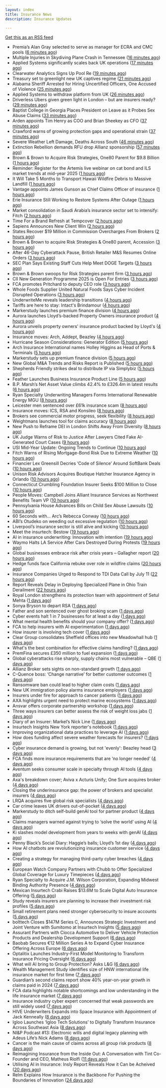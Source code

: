 ```yaml
---
layout: index
title: Insurance News
description: Insurance Updates

---
```


[Get this as an RSS feed](/insurance.rss)

<!-- news_marker starts -->
- Premia’s Alan Gray selected to serve as manager for ECRA and CMC pools ([6 minutes ago](https://www.reinsurancene.ws/premias-alan-gray-selected-to-serve-as-manager-for-ecra-and-cmc-pools/))
- Multiple Injuries in Skydiving Plane Crash in Tennessee ([16 minutes ago](https://www.insurancejournal.com/news/southeast/2025/06/10/826948.htm))
- Applied Systems significantly scales back UK operations ([17 minutes ago](https://www.postonline.co.uk/news/7957918/applied-systems-significantly-scales-back-uk-operations))
- Clearwater Analytics Signs Up Pool Re ([19 minutes ago](https://insurance-edge.net/2025/06/10/clearwater-analytics-signs-up-pool-re/))
- Treasury set to greenlight new UK captives regime ([21 minutes ago](https://www.postonline.co.uk/commercial/7957917/treasury-set-to-greenlight-new-uk-captives-regime))
- Alabama Sheriff Arrested for Hiring Uncertified Officers, One Accused of Violence ([25 minutes ago](https://www.insurancejournal.com/news/southeast/2025/06/10/826944.htm))
- Applied Systems to withdraw platform from UK ([26 minutes ago](https://www.insurancebusinessmag.com/uk/news/technology/applied-systems-to-withdraw-platform-from-uk-538563.aspx))
- Driverless Ubers given green light in London – but are insurers ready? ([29 minutes ago](https://www.insurancebusinessmag.com/uk/news/auto-motor/driverless-ubers-given-green-light-in-london--but-are-insurers-ready-538562.aspx))
- Baptist College in Georgia Places President on Leave as it Probes Sex Abuse Claims ([33 minutes ago](https://www.insurancejournal.com/news/southeast/2025/06/10/826941.htm))
- Arden appoints Tim Henry as COO and Brian Sheekey as CFO ([37 minutes ago](https://www.reinsurancene.ws/arden-appoints-tim-henry-as-coo-and-brian-sheekey-as-cfo/))
- Crawford warns of growing protection gaps and operational strain ([37 minutes ago](https://www.insurancebusinessmag.com/uk/news/claims/crawford-warns-of-growing-protection-gaps-and-operational-strain-538567.aspx))
- Severe Weather Left Damage, Deaths Across South ([46 minutes ago](https://www.insurancejournal.com/news/southeast/2025/06/10/826935.htm))
- Extinction Rebellion demands RFU drop Allianz sponsorship ([57 minutes ago](https://www.postonline.co.uk/news/7957916/extinction-rebellion-demands-rfu-drop-allianz-sponsorship))
- Brown & Brown to Acquire Risk Strategies, One80 Parent for $9.8 Billion ([1 hours ago](https://www.insurancejournal.com/news/national/2025/06/10/826916.htm))
- Reminder: Register for the Artemis live webinar on cat bond and ILS market trends at mid-year 2025 ([1 hours ago](https://www.reinsurancene.ws/reminder-register-for-the-artemis-live-webinar-on-cat-bond-and-ils-market-trends-at-mid-year-2025/))
- It Will Take 5 Months to Transport Hawaii Wildfire Debris to Massive Landfill ([1 hours ago](https://www.insurancejournal.com/news/west/2025/06/10/826924.htm))
- Vantage appoints James Gunson as Chief Claims Officer of insurance ([1 hours ago](https://www.reinsurancene.ws/vantage-appoints-james-gunson-as-chief-claims-officer-of-insurance/))
- Erie Insurance Still Working to Restore Systems After Outage ([1 hours ago](https://www.insurancejournal.com/news/east/2025/06/10/826918.htm))
- Market consolidation in Saudi Arabia’s insurance sector set to intensify: Fitch ([2 hours ago](https://www.reinsurancene.ws/market-consolidation-in-saudi-arabias-insurance-sector-set-to-intensify-fitch/))
- Time For a Brand Refresh at Tempcover ([2 hours ago](https://insurance-edge.net/2025/06/10/time-for-a-brand-refresh-at-tempcover/))
- Sapiens Announces New Client Win ([2 hours ago](https://insurance-edge.net/2025/06/10/sapiens-announces-new-client-win/))
- States Recover $19 Million in Commission Overcharges From Brokers ([2 hours ago](https://www.insurancejournal.com/news/east/2025/06/10/826907.htm))
- Brown & Brown to acquire Risk Strategies & One80 parent, Accession ([3 hours ago](https://www.reinsurancene.ws/brown-brown-to-acquire-risk-strategies-one80-parent-accession/))
- After 46-Day Cyberattack Pause, British Retailer M&S Resumes Online Orders ([3 hours ago](https://www.insurancejournal.com/news/international/2025/06/10/826904.htm))
- SEC Plan Says Existing Staff Cuts Help Meet DOGE Targets ([3 hours ago](https://www.insurancejournal.com/news/national/2025/06/10/826901.htm))
- Brown & Brown swoops for Risk Strategies parent firm ([3 hours ago](https://www.postonline.co.uk/news/7957914/brown-brown-swoops-for-risk-strategies-parent-firm))
- CII New Generation Programme 2025 is Open For Entries ([3 hours ago](https://insurance-edge.net/2025/06/10/cii-new-generation-programme-2025-is-open-for-entries/))
- FCA promotes Pritchard to deputy CEO role ([3 hours ago](https://www.postonline.co.uk/news/7957913/fca-promotes-pritchard-to-deputy-ceo-role))
- Whole Foods Supplier United Natural Foods Says Cyber Incident Disrupted Operations ([3 hours ago](https://www.insurancejournal.com/news/national/2025/06/10/826896.htm))
- UnderwriteMe reveals leadership transitions ([4 hours ago](https://www.reinsurancene.ws/underwriteme-reveals-leadership-transitions/))
- Tariffs are here to stay: Intact's Brindamour ([4 hours ago](https://www.insurancebusinessmag.com/uk/news/breaking-news/tariffs-are-here-to-stay-intacts-brindamour-538522.aspx))
- Markerstudy launches premium finance division ([4 hours ago](https://www.insurancebusinessmag.com/uk/news/breaking-news/markerstudy-launches-premium-finance-division-538521.aspx))
- Aurora launches Lloyd’s-backed Property Owners insurance product ([4 hours ago](https://www.reinsurancene.ws/aurora-launches-lloyds-backed-property-owners-insurance-product/))
- Aurora unveils property owners' insurance product backed by Lloyd's ([4 hours ago](https://www.insurancebusinessmag.com/uk/news/property-insurance/aurora-unveils-property-owners-insurance-product-backed-by-lloyds-538520.aspx))
- Insurance moves: Arch, Addept, Beazley ([4 hours ago](https://www.insurancebusinessmag.com/uk/news/breaking-news/insurance-moves-arch-addept-beazley-538519.aspx))
- Hurricane Season Considerations: Generator Edition ([5 hours ago](https://www.insurancejournal.com/blogs/academy-journal/2025/06/10/826400.htm))
- Arch Insurance International names Holley Higgins as Head of Ports & Terminals ([5 hours ago](https://www.reinsurancene.ws/arch-insurance-international-names-holley-higgins-as-head-of-ports-terminals/))
- Markerstudy sets up premium finance division ([5 hours ago](https://www.postonline.co.uk/news/7957910/markerstudy-sets-up-premium-finance-division))
- New Global M&A Trends and Risks Report is Published ([5 hours ago](https://insurance-edge.net/2025/06/10/new-global-ma-trends-and-risks-report-is-published/))
- Shepherds Friendly strikes deal to distribute IP via Simplybiz ([5 hours ago](https://ifamagazine.com/shepherds-friendly-strikes-deal-to-distribute-ip-via-simplybiz/))
- Feather Launches Business Insurance Product Line ([5 hours ago](https://insurance-edge.net/2025/06/10/feather-launches-business-insurance-product-line/))
- B.P. Marsh’s Net Asset Value climbs 42.4% to £326.4m in latest results ([6 hours ago](https://www.reinsurancene.ws/b-p-marshs-net-asset-value-climbs-42-4-to-326-4m-in-latest-results/))
- Ryan Specialty Underwriting Managers Forms International Renewable Energy MGU ([8 hours ago](https://www.insurancejournal.com/news/international/2025/06/10/826886.htm))
- Leicester men sentenced over £61k insurance scam ([8 hours ago](https://www.insurancebusinessmag.com/uk/news/legal-insights/leicester-men-sentenced-over-61k-insurance-scam-538505.aspx))
- Insurance moves: ICS, RSA and Konsileo ([8 hours ago](https://www.insurancebusinessmag.com/uk/news/breaking-news/insurance-moves-ics-rsa-and-konsileo-538503.aspx))
- Brokers see commercial motor progress, seek flexibility ([8 hours ago](https://www.insurancebusinessmag.com/uk/news/breaking-news/brokers-see-commercial-motor-progress-seek-flexibility-538502.aspx))
- Weightmans launches tool for claims accuracy ([8 hours ago](https://www.insurancebusinessmag.com/uk/news/claims/weightmans-launches-tool-for-claims-accuracy-538501.aspx))
- New Push to Reframe DEI in London Shifts Away From Diversity ([8 hours ago](https://www.insurancejournal.com/news/international/2025/06/10/826883.htm))
- UK Judge Warns of Risk to Justice After Lawyers Cited Fake AI-Generated Court Cases ([9 hours ago](https://www.insurancejournal.com/news/international/2025/06/10/826862.htm))
- USI Mid-Year Update: Ongoing Trends to Continue ([10 hours ago](https://www.insurancejournal.com/news/national/2025/06/10/826860.htm))
- Fitch Warns of Rising Mortgage-Bond Risk Due to Extreme Weather ([10 hours ago](https://www.insurancejournal.com/news/international/2025/06/10/826872.htm))
- Financier Lex Greensill Decries ‘Code of Silence’ Around SoftBank Deals ([10 hours ago](https://www.insurancejournal.com/news/international/2025/06/10/826829.htm))
- Unison Risk Advisors Acquires Boutique Hatcher Insurance Agency in Orlando ([10 hours ago](https://www.insurancejournal.com/news/southeast/2025/06/10/826857.htm))
- Connecticut Crumbling Foundation Insurer Seeks $100 Million to Close ([10 hours ago](https://www.insurancejournal.com/news/east/2025/06/10/826834.htm))
- People Moves: Campbell Joins Alliant Insurance Services as Northwest Benefits Team VP ([10 hours ago](https://www.insurancejournal.com/news/west/2025/06/10/825991.htm))
- Pennsylvania House Advances Bills on Child Sex Abuse Lawsuits ([10 hours ago](https://www.insurancejournal.com/news/east/2025/06/10/826879.htm))
- 60 Seconds with... Arc’s Rebecca Conway ([10 hours ago](https://www.postonline.co.uk/people/7957449/60-seconds-with-arc%E2%80%99s-rebecca-conway))
- ABI’s Otudeko on weeding out excessive regulation ([10 hours ago](https://www.postonline.co.uk/regulation/7957893/abi%E2%80%99s-otudeko-on-weeding-out-excessive-regulation))
- Liverpool’s insurance sector is still alive and kicking ([10 hours ago](https://www.postonline.co.uk/commercial/7957804/liverpool%E2%80%99s-insurance-sector-is-still-alive-and-kicking))
- Meet the insurtech: Bestow ([19 hours ago](https://www.dig-in.com/news/meet-the-insurtech-bestow))
- AI in insurance underwriting: Innovation with intention ([19 hours ago](https://www.dig-in.com/opinion/ai-in-insurance-underwriting))
- Waymo Halts LA Service After Cars Destroyed During Protests ([19 hours ago](https://www.insurancejournal.com/news/west/2025/06/09/826850.htm))
- Global businesses embrace risk after crisis years – Gallagher report ([20 hours ago](https://www.insurancebusinessmag.com/uk/news/sme/global-businesses-embrace-risk-after-crisis-years--gallagher-report-538457.aspx))
- Hedge funds face California rebuke over role in wildfire claims ([20 hours ago](https://www.dig-in.com/articles/hedge-funds-california-rebuke-over-role-in-wildfire-claims))
- Insurance Companies Urged to Respond to TDI Data Call by July 11 ([22 hours ago](https://www.insurancejournal.com/news/southcentral/2025/06/09/826825.htm))
- Report Reveals Delay in Deploying Specialized Plane in Ohio Train Derailment ([22 hours ago](https://www.insurancejournal.com/news/midwest/2025/06/09/826822.htm))
- Royal London strengthens its protection team with appointment of Setul Mehta ([1 days ago](https://ifamagazine.com/royal-london-strengthens-its-protection-team-with-appointment-of-setul-mehta/))
- Sonya Bryson to depart RSA ([1 days ago](https://www.postonline.co.uk/news/7957903/sonya-bryson-to-depart-rsa))
- Father and son sentenced over ghost broking scam ([1 days ago](https://www.postonline.co.uk/broker/7957901/father-and-son-sentenced-over-ghost-broking-scam))
- Cyber events halt 1 in 7 businesses for at least a day ([1 days ago](https://www.postonline.co.uk/news/7957899/cyber-events-halt-1-in-7-businesses-for-at-least-a-day))
- What mental health benefits should your company offer? ([1 days ago](https://www.dig-in.com/list/what-mental-health-benefits-should-your-company-offer))
- FCA to help insurers with AI experimentation ([1 days ago](https://www.postonline.co.uk/technology/7957898/fca-to-help-insurers-with-ai-experimentation))
- How insurer is involving tech cover ([1 days ago](https://www.insurancebusinessmag.com/uk/tv/how-insurer-is-involving-tech-cover-538372.aspx))
- Clear Group consolidates Sheffield offices into new Meadowhall hub ([1 days ago](https://www.insurancebusinessmag.com/uk/news/breaking-news/clear-group-consolidates-sheffield-offices-into-new-meadowhall-hub-538371.aspx))
- What's the best combination for effective claims handling? ([1 days ago](https://www.insurancebusinessmag.com/uk/news/claims/whats-the-best-combination-for-effective-claims-handling-538370.aspx))
- PremFina secures £350 million to fuel expansion ([1 days ago](https://www.insurancebusinessmag.com/uk/news/breaking-news/premfina-secures-350-million-to-fuel-expansion-538369.aspx))
- Global cyberattacks rise sharply, supply chains most vulnerable – QBE ([1 days ago](https://www.insurancebusinessmag.com/uk/news/cyber/global-cyberattacks-rise-sharply-supply-chains-most-vulnerable--qbe-538368.aspx))
- Allianz Broker sets sights on non-standard growth ([1 days ago](https://www.postonline.co.uk/news/7957885/allianz-broker-sets-sights-on-non-standard-growth))
- C-Quence boss: ‘Change narrative’ for better customer outcomes ([1 days ago](https://www.postonline.co.uk/technology/7957888/c-quence-boss-%E2%80%98change-narrative%E2%80%99-for-better-customer-outcomes))
- Ransomware ban could lead to higher claim costs ([1 days ago](https://www.postonline.co.uk/technology/7957890/ransomware-ban-could-lead-to-higher-claim-costs))
- New UK immigration policy alarms insurance employers ([1 days ago](https://www.insurancebusinessmag.com/uk/news/breaking-news/new-uk-immigration-policy-alarms-insurance-employers-538343.aspx))
- Insurers under fire for approach to cancer patients ([1 days ago](https://www.insurancebusinessmag.com/uk/news/travel/insurers-under-fire-for-approach-to-cancer-patients-538340.aspx))
- AXA highlights urgent need to protect marine ecosystems ([1 days ago](https://www.insurancebusinessmag.com/uk/news/environmental/axa-highlights-urgent-need-to-protect-marine-ecosystems-538339.aspx))
- Ansvar offers corporate partnership workshop ([1 days ago](https://www.insurancebusinessmag.com/uk/news/non-profits/ansvar-offers-corporate-partnership-workshop-538336.aspx))
- Three ways insurers can better assess the risk of weight loss jabs ([1 days ago](https://www.postonline.co.uk/commercial/7957502/three-ways-insurers-can-better-assess-the-risk-of-weight-loss-jabs))
- Diary of an Insurer: Markel’s Nick Line ([1 days ago](https://www.postonline.co.uk/people/7957486/diary-of-an-insurer-markel%E2%80%99s-nick-line))
- Insurtech Insights New York reporter's notebook ([1 days ago](https://www.dig-in.com/news/insurtech-insights-new-york-reporters-notebook))
- Improving organizational data practices to leverage AI ([1 days ago](https://www.dig-in.com/opinion/improving-organizational-data-practices-to-leverage-ai))
- How does funding affect severe weather forecasts for insurers? ([1 days ago](https://www.dig-in.com/news/funding-impacts-weather-forecasts-for-insurers))
- Cyber insurance demand is growing, but not 'evenly': Beazley head ([3 days ago](https://www.insurancebusinessmag.com/uk/news/cyber/cyber-insurance-demand-is-growing-but-not-evenly-beazley-head-538282.aspx))
- FCA finds more insurance requirements that are ‘no longer needed’ ([4 days ago](https://www.postonline.co.uk/news/7957891/fca-finds-more-insurance-requirements-that-are-%E2%80%98no-longer-needed%E2%80%99))
- Aventum seeks consumer scale in specialty through AI tools ([4 days ago](https://www.postonline.co.uk/technology/7957867/aventum-seeks-consumer-scale-in-specialty-through-ai-tools))
- Axa's breakdown cover; Aviva x Acturis Unify; One Sure acquires broker ([4 days ago](https://www.postonline.co.uk/news/7957879/axas-breakdown-cover-aviva-x-acturis-unify-one-sure-acquires-broker))
- Closing the underinsurance gap: the power of brokers and specialist insurers ([4 days ago](https://www.insurancebusinessmag.com/uk/news/breaking-news/closing-the-underinsurance-gap-the-power-of-brokers-and-specialist-insurers-538227.aspx))
- LRQA acquires five global risk specialists ([4 days ago](https://www.insurancebusinessmag.com/uk/news/breaking-news/lrqa-acquires-five-global-risk-specialists-538226.aspx))
- Car crime leaves UK drivers out-of-pocket ([4 days ago](https://www.insurancebusinessmag.com/uk/news/auto-motor/car-crime-leaves-uk-drivers-outofpocket-538225.aspx))
- Markerstudy to ditch self-build genAI tool for partner product ([4 days ago](https://www.postonline.co.uk/technology/7957841/markerstudy-to-ditch-self-build-genai-tool-for-partner-product))
- Claims managers warned against trying to ‘solve the world’ using AI ([4 days ago](https://www.postonline.co.uk/claims/7957881/claims-managers-warned-against-trying-to-%E2%80%98solve-the-world%E2%80%99-using-ai))
- Ki slashes model development from years to weeks with genAI ([4 days ago](https://www.postonline.co.uk/technology/7957832/ki-slashes-model-development-from-years-to-weeks-with-genai))
- Penny Black’s Social Diary: Haggie’s balls; Lloyd’s 1st day ([4 days ago](https://www.postonline.co.uk/people/7957677/penny-black%E2%80%99s-social-diary-haggie%E2%80%99s-balls-lloyd%E2%80%99s-1st-day))
- How AI chatbots are revolutionizing insurance customer service ([4 days ago](https://www.dig-in.com/opinion/how-ai-chatbots-revolutionize-insurance-customer-service))
- Creating a strategy for managing third-party cyber breaches ([4 days ago](https://www.dig-in.com/opinion/how-to-manage-third-party-cyber-breaches))
- European Watch Company Partners with Chubb to Offer Specialized Global Coverage for Luxury Timepieces ([4 days ago](https://www.insurtechinsights.com/european-watch-company-partners-with-chubb-to-offer-specialized-global-coverage-for-luxury-timepieces/))
- Ryan Specialty to Acquire J.M. Wilson Corporation, Expanding Midwest Binding Authority Presence ([4 days ago](https://www.insurtechinsights.com/ryan-specialty-to-acquire-j-m-wilson-corporation-expanding-midwest-binding-authority-presence/))
- Mexican Insurtech Crabi Raises $13.6M to Scale Digital Auto Insurance Offering ([5 days ago](https://www.insurtechinsights.com/mexican-insurtech-crabi-raises-13-6m-to-scale-digital-auto-insurance-offering/))
- Study reveals insurers are planning to increase their investment risk profiles ([5 days ago](https://ifamagazine.com/study-reveals-insurers-are-planning-to-increase-their-investment-risk-profiles/))
- Small retirement plans need stronger cybersecurity to insure accounts ([5 days ago](https://www.dig-in.com/news/small-retirement-plans-need-stronger-cybersecurity))
- bolttech Closes $147M Series C, Announces Strategic Investment and Joint Venture with Sumitomo at Insurtech Insights ([5 days ago](https://www.insurtechinsights.com/bolttech-closes-147m-series-c-announces-strategic-investment-and-joint-venture-with-sumitomo-at-insurtech-insights/))
- Assurant Partners with Ciocca Automotive to Deliver Vehicle Protection Products and Dealership Development Support ([6 days ago](https://www.insurtechinsights.com/assurant-partners-with-ciocca-automotive-to-deliver-vehicle-protection-products-and-dealership-development-support/))
- Baobab Secures €12 Million Series A to Expand Cyber Insurance Offering Across Europe ([6 days ago](https://www.insurtechinsights.com/baobab-secures-e12-million-series-a-to-expand-cyber-insurance-offering-across-europe/))
- Optalitix Launches Industry-First Model Monitoring to Transform Insurance Pricing Oversight ([6 days ago](https://www.insurtechinsights.com/optalitix-launches-industry-first-model-monitoring-to-transform-insurance-pricing-oversight/))
- What will AI bring to Group Protection? Asks L&G ([6 days ago](https://ifamagazine.com/what-will-ai-bring-to-group-protection-asks-lg/))
- Wealth Management Study identifies size of HNW international life insurance market for first time ([7 days ago](https://ifamagazine.com/wealth-management-study-identifies-size-of-hnw-international-life-insurance-market-for-first-time/))
- Guardian’s second claims report show 40% year-on-year growth in claims paid in 2024 ([7 days ago](https://ifamagazine.com/guardians-second-claims-report-show-40-year-on-year-growth-in-claims-paid-in-2024/))
- FCA data highlights notable shortcomings and low understanding in the life insurance market ([7 days ago](https://ifamagazine.com/fca-data-highlights-notable-shortcomings-and-low-understanding-in-the-life-insurance-market/))
- Insurance industry cyber expert concerned that weak passwords are still widely used ([7 days ago](https://ifamagazine.com/insurance-industry-cyber-expert-concerned-that-weak-passwords-are-still-widely-used/))
- HIVE Underwriters Expands into Space Insurance with Appointment of Jack Kenneally ([8 days ago](https://www.insurtechinsights.com/hive-underwriters-expands-into-space-insurance-with-appointment-of-jack-kenneally/))
- Igloo Launches ‘Igloo Tech Solutions’ to Digitally Transform Insurance Across Southeast Asia ([8 days ago](https://www.insurtechinsights.com/igloo-launches-igloo-tech-solutions-to-digitally-transform-insurance-across-southeast-asia/))
- NI&P Podcast #13: Electronic wills and digital legacy planning with Adeus Life’s Nick Adams ([8 days ago](https://ifamagazine.com/ip-podcast-13-electronic-wills-and-digital-legacy-planning-with-adeus-lifes-nick-adams/))
- Cancer is the main cause of claims across all group risk products ([8 days ago](https://ifamagazine.com/cancer-is-the-main-cause-of-claims-across-all-group-risk-products/))
- Reimagining Insurance from the Inside Out: A Conversation with Tint Co-Founder and CEO, Matheus Riolfi ([11 days ago](https://www.insurtechinsights.com/reimagining-insurance-from-the-inside-out-a-conversation-with-tint-co-founder-and-ceo-matheus-riolfi/))
- Utilising AI in Insurance: Insly Report Reveals How it Can be Acheived ([20 days ago](https://thefintechtimes.com/utilising-ai-in-insurance-insly-report-reveals-how-it-can-be-acheived/))
- Relm Explains How Insurance is the Backbone For Pushing the Boundaries of Innovation ([24 days ago](https://thefintechtimes.com/relm-explains-how-insurance-is-the-backbone-for-pushing-the-boundaries-of-innovation/))

<!-- news_marker ends -->